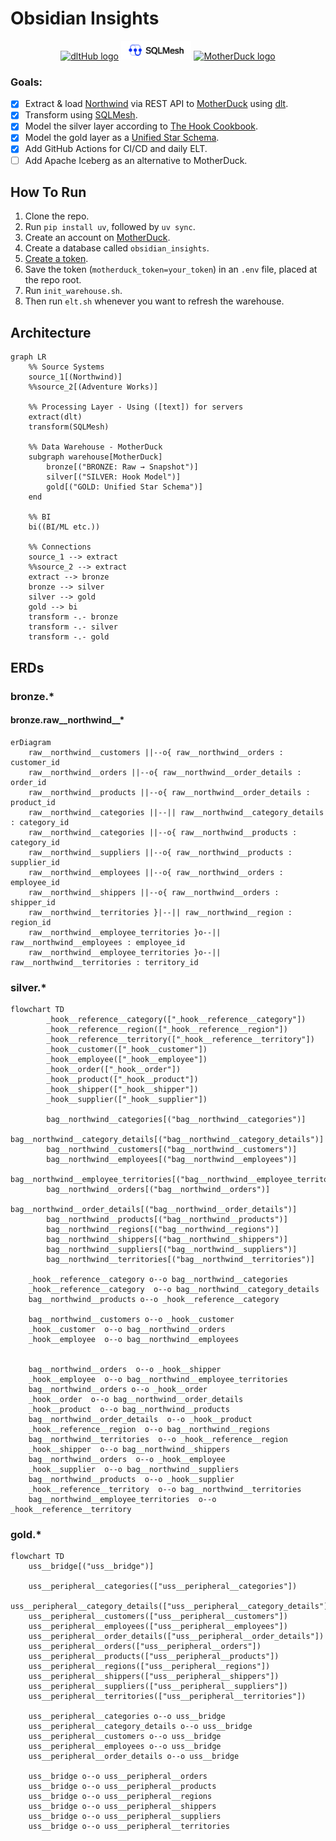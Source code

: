# Obsidian Insights
<p style="text-align: center; margin: 0;">
    <a href="https://www.dlthub.com"> <img src="https://cdn.sanity.io/images/nsq559ov/production/7f85e56e715b847c5519848b7198db73f793448d-82x25.svg?w=2000&auto=format" alt="dltHub logo" height="30px"></a>
    <a href="https://www.sqlmesh.com"><img src="https://github.com/TobikoData/sqlmesh/blob/main/docs/readme/sqlmesh.png?raw=true" alt="SQLMesh logo" height="30px"></a>
    <a href="https://www.motherduck.com"><img src="https://gist.githubusercontent.com/mattiasthalen/7919bc48c6e0d706bbec96f452f8ea69/raw/f76c2dde8ba0870e0ae52b7eb7f700a40cfda047/motherduck.svg" alt="MotherDuck logo" height="30px"></a>
</p>

### Goals:
- [x] Extract & load [Northwind](https://demodata.grapecity.com/#NorthWind) via REST API to [MotherDuck](https://www.motherduck.com) using [dlt](https://www.dlthub.com).
- [x] Transform using [SQLMesh](https://www.sqlmesh.com).
- [x] Model the silver layer according to [The Hook Cookbook](https://hookcookbook.substack.com/).
- [x] Model the gold layer as a [Unified Star Schema](https://www.amazon.com/Unified-Star-Schema-Resilient-Warehouse/dp/163462887X).
- [x] Add GitHub Actions for CI/CD and daily ELT.
- [ ] Add Apache Iceberg as an alternative to MotherDuck.

## How To Run
1. Clone the repo.
2. Run `pip install uv`, followed by `uv sync`.
4. Create an account on [MotherDuck](https://www.motherduck.com).
5. Create a database called `obsidian_insights`.
6. [Create a token](https://motherduck.com/docs/key-tasks/authenticating-and-connecting-to-motherduck/authenticating-to-motherduck/#authentication-using-an-access-token).
7. Save the token (`motherduck_token=your_token`) in an `.env` file, placed at the repo root.
8. Run `init_warehouse.sh`.
9. Then run `elt.sh` whenever you want to refresh the warehouse.

## Architecture
```mermaid
graph LR
    %% Source Systems
    source_1[(Northwind)]
    %%source_2[(Adventure Works)]
    
    %% Processing Layer - Using ([text]) for servers
    extract(dlt)
    transform(SQLMesh)
    
    %% Data Warehouse - MotherDuck
    subgraph warehouse[MotherDuck]
        bronze[("BRONZE: Raw → Snapshot")]
        silver[("SILVER: Hook Model")]
        gold[("GOLD: Unified Star Schema")]
    end
    
    %% BI
    bi((BI/ML etc.))
    
    %% Connections
    source_1 --> extract
    %%source_2 --> extract
    extract --> bronze
    bronze --> silver
    silver --> gold
    gold --> bi
    transform -.- bronze
    transform -.- silver
    transform -.- gold
```

## ERDs
### bronze.*
#### bronze.raw__northwind__*
```mermaid
erDiagram
    raw__northwind__customers ||--o{ raw__northwind__orders : customer_id
    raw__northwind__orders ||--o{ raw__northwind__order_details : order_id
    raw__northwind__products ||--o{ raw__northwind__order_details : product_id
    raw__northwind__categories ||--|| raw__northwind__category_details : category_id
    raw__northwind__categories ||--o{ raw__northwind__products : category_id
    raw__northwind__suppliers ||--o{ raw__northwind__products : supplier_id
    raw__northwind__employees ||--o{ raw__northwind__orders : employee_id
    raw__northwind__shippers ||--o{ raw__northwind__orders : shipper_id
    raw__northwind__territories }|--|| raw__northwind__region : region_id
    raw__northwind__employee_territories }o--|| raw__northwind__employees : employee_id
    raw__northwind__employee_territories }o--|| raw__northwind__territories : territory_id
```

### silver.*
```mermaid
flowchart TD
        _hook__reference__category(["_hook__reference__category"])
        _hook__reference__region(["_hook__reference__region"])
        _hook__reference__territory(["_hook__reference__territory"])
        _hook__customer(["_hook__customer"])
        _hook__employee(["_hook__employee"])
        _hook__order(["_hook__order"])
        _hook__product(["_hook__product"])
        _hook__shipper(["_hook__shipper"])
        _hook__supplier(["_hook__supplier"])
 
        bag__northwind__categories[("bag__northwind__categories")]
        bag__northwind__category_details[("bag__northwind__category_details")]
        bag__northwind__customers[("bag__northwind__customers")]
        bag__northwind__employees[("bag__northwind__employees")]
        bag__northwind__employee_territories[("bag__northwind__employee_territories")]
        bag__northwind__orders[("bag__northwind__orders")]
        bag__northwind__order_details[("bag__northwind__order_details")]
        bag__northwind__products[("bag__northwind__products")]
        bag__northwind__regions[("bag__northwind__regions")]
        bag__northwind__shippers[("bag__northwind__shippers")]
        bag__northwind__suppliers[("bag__northwind__suppliers")]
        bag__northwind__territories[("bag__northwind__territories")]

    _hook__reference__category o--o bag__northwind__categories
    _hook__reference__category  o--o bag__northwind__category_details
    bag__northwind__products o--o _hook__reference__category

    bag__northwind__customers o--o _hook__customer
    _hook__customer  o--o bag__northwind__orders
    _hook__employee  o--o bag__northwind__employees

    
    bag__northwind__orders  o--o _hook__shipper
    _hook__employee  o--o bag__northwind__employee_territories
    bag__northwind__orders o--o _hook__order
    _hook__order  o--o bag__northwind__order_details
    _hook__product  o--o bag__northwind__products
    bag__northwind__order_details  o--o _hook__product
    _hook__reference__region  o--o bag__northwind__regions
    bag__northwind__territories  o--o _hook__reference__region
    _hook__shipper  o--o bag__northwind__shippers
    bag__northwind__orders  o--o _hook__employee
    _hook__supplier  o--o bag__northwind__suppliers
    bag__northwind__products  o--o _hook__supplier
    _hook__reference__territory  o--o bag__northwind__territories
    bag__northwind__employee_territories  o--o _hook__reference__territory

```

### gold.*
```mermaid
flowchart TD
    uss__bridge[("uss__bridge")]

    uss__peripheral__categories(["uss__peripheral__categories"])
    uss__peripheral__category_details(["uss__peripheral__category_details"])
    uss__peripheral__customers(["uss__peripheral__customers"])
    uss__peripheral__employees(["uss__peripheral__employees"])
    uss__peripheral__order_details(["uss__peripheral__order_details"])
    uss__peripheral__orders(["uss__peripheral__orders"])
    uss__peripheral__products(["uss__peripheral__products"])
    uss__peripheral__regions(["uss__peripheral__regions"])
    uss__peripheral__shippers(["uss__peripheral__shippers"])
    uss__peripheral__suppliers(["uss__peripheral__suppliers"])
    uss__peripheral__territories(["uss__peripheral__territories"])

    uss__peripheral__categories o--o uss__bridge
    uss__peripheral__category_details o--o uss__bridge
    uss__peripheral__customers o--o uss__bridge
    uss__peripheral__employees o--o uss__bridge
    uss__peripheral__order_details o--o uss__bridge
    
    uss__bridge o--o uss__peripheral__orders
    uss__bridge o--o uss__peripheral__products
    uss__bridge o--o uss__peripheral__regions
    uss__bridge o--o uss__peripheral__shippers
    uss__bridge o--o uss__peripheral__suppliers
    uss__bridge o--o uss__peripheral__territories
```
